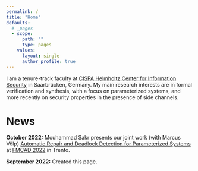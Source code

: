 ```yaml
---
permalink: /
title: "Home"
defaults:
  # _pages
  - scope:
      path: ""
      type: pages
    values:
      layout: single
      author_profile: true
---
```


I am a tenure-track faculty at [CISPA Helmholtz Center for Information Security](https://www.cispa.de) in Saarbrücken, Germany. My main research interests are in formal verification and synthesis, with a focus on parameterized systems, and more recently on security properties in the presence of side channels.

# News

**October 2022:** Mouhammad Sakr presents our joint work (with Marcus Völp) [Automatic Repair and Deadlock Detection for Parameterized Systems](https://arxiv.org/abs/2111.03322) at [FMCAD 2022](https://fmcad.org/FMCAD22/accepted/) in Trento.

**September 2022:** Created this page.
